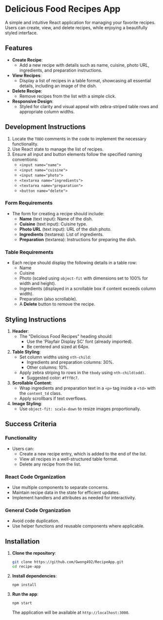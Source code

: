 # Delicious Food Recipes App

A simple and intuitive React application for managing your favorite recipes. Users can create, view, and delete recipes, while enjoying a beautifully styled interface.

## Features

- **Create Recipe**:
  - Add a new recipe with details such as name, cuisine, photo URL, ingredients, and preparation instructions.
- **View Recipes**:
  - Display a list of recipes in a table format, showcasing all essential details, including an image of the dish.
- **Delete Recipe**:
  - Remove recipes from the list with a simple click.
- **Responsive Design**:
  - Styled for clarity and visual appeal with zebra-striped table rows and appropriate column widths.

## Development Instructions

1. Locate the `TODO` comments in the code to implement the necessary functionality.
2. Use React state to manage the list of recipes.
3. Ensure all input and button elements follow the specified naming conventions:
   - `<input name="name">`
   - `<input name="cuisine">`
   - `<input name="photo">`
   - `<textarea name="ingredients">`
   - `<textarea name="preparation">`
   - `<button name="delete">`

### Form Requirements

- The form for creating a recipe should include:
  - **Name** (text input): Name of the dish.
  - **Cuisine** (text input): Cuisine type.
  - **Photo URL** (text input): URL of the dish photo.
  - **Ingredients** (textarea): List of ingredients.
  - **Preparation** (textarea): Instructions for preparing the dish.

### Table Requirements

- Each recipe should display the following details in a table row:
  - Name
  - Cuisine
  - Photo (scaled using `object-fit` with dimensions set to 100% for width and height).
  - Ingredients (displayed in a scrollable box if content exceeds column width).
  - Preparation (also scrollable).
  - A **Delete** button to remove the recipe.

## Styling Instructions

1. **Header**:
   - The "Delicious Food Recipes" heading should:
     - Use the 'Playfair Display SC' font (already imported).
     - Be centered and sized at 64px.
2. **Table Styling**:
   - Set column widths using `nth-child`:
     - Ingredients and preparation columns: 30%.
     - Other columns: 10%.
   - Apply zebra striping to rows in the `tbody` using `nth-child(odd)`.
     - Suggested color: `#fff0c7`.
3. **Scrollable Content**:
   - Wrap ingredients and preparation text in a `<p>` tag inside a `<td>` with the `content_td` class.
   - Apply scrollbars if text overflows.
4. **Image Styling**:
   - Use `object-fit: scale-down` to resize images proportionally.

## Success Criteria

### Functionality

- Users can:
  - Create a new recipe entry, which is added to the end of the list.
  - View all recipes in a well-structured table format.
  - Delete any recipe from the list.

### React Code Organization

- Use multiple components to separate concerns.
- Maintain recipe data in the state for efficient updates.
- Implement handlers and attributes as needed for interactivity.

### General Code Organization

- Avoid code duplication.
- Use helper functions and reusable components where applicable.

## Installation

1. **Clone the repository**:

   ```bash
   git clone https://github.com/Gwong492/RecipeApp.git
   cd recipe-app
   ```

2. **Install dependencies**:

   ```bash
   npm install
   ```

3. **Run the app**:

   ```bash
   npm start
   ```

   The application will be available at `http://localhost:3000`.

##


